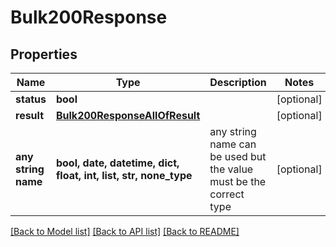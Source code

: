 # Bulk200Response


## Properties
Name | Type | Description | Notes
------------ | ------------- | ------------- | -------------
**status** | **bool** |  | [optional] 
**result** | [**Bulk200ResponseAllOfResult**](Bulk200ResponseAllOfResult.md) |  | [optional] 
**any string name** | **bool, date, datetime, dict, float, int, list, str, none_type** | any string name can be used but the value must be the correct type | [optional]

[[Back to Model list]](../README.md#documentation-for-models) [[Back to API list]](../README.md#documentation-for-api-endpoints) [[Back to README]](../README.md)


